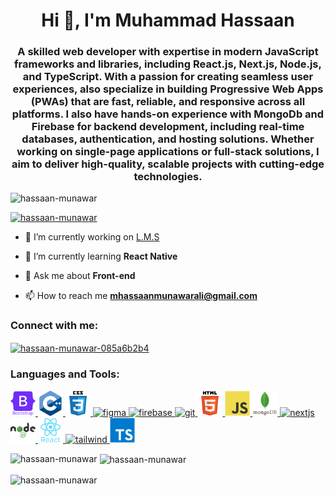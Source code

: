 <h1 align="center">Hi 👋, I'm Muhammad Hassaan</h1>
<h3 align="center">A skilled web developer with expertise in modern JavaScript frameworks and libraries, including React.js, Next.js, Node.js, and TypeScript. With a passion for creating seamless user experiences, also specialize in building Progressive Web Apps (PWAs) that are fast, reliable, and responsive across all platforms. I also have hands-on experience with MongoDb and Firebase for backend development, including real-time databases, authentication, and hosting solutions. Whether working on single-page applications or full-stack solutions, I aim to deliver high-quality, scalable projects with cutting-edge technologies.</h3>

<p align="left"> <img src="https://komarev.com/ghpvc/?username=hassaan-munawar&label=Profile%20views&color=0e75b6&style=flat" alt="hassaan-munawar" /> </p>

<p align="left"> <a href="https://github.com/ryo-ma/github-profile-trophy"><img src="https://github-profile-trophy.vercel.app/?username=hassaan-munawar" alt="hassaan-munawar" /></a> </p>

- 🔭 I’m currently working on [L.M.S](https://hlms.netlify.app)

- 🌱 I’m currently learning **React Native**

- 💬 Ask me about **Front-end**

- 📫 How to reach me **mhassaanmunawarali@gmail.com**

<h3 align="left">Connect with me:</h3>
<p align="left">
<a href="https://linkedin.com/in/hassaan-munawar-085a6b2b4" target="blank"><img align="center" src="https://raw.githubusercontent.com/rahuldkjain/github-profile-readme-generator/master/src/images/icons/Social/linked-in-alt.svg" alt="hassaan-munawar-085a6b2b4" height="30" width="40" /></a>
</p>

<h3 align="left">Languages and Tools:</h3>
<p align="left"> <a href="https://getbootstrap.com" target="_blank" rel="noreferrer"> <img src="https://raw.githubusercontent.com/devicons/devicon/master/icons/bootstrap/bootstrap-plain-wordmark.svg" alt="bootstrap" width="40" height="40"/> </a> <a href="https://www.w3schools.com/cpp/" target="_blank" rel="noreferrer"> <img src="https://raw.githubusercontent.com/devicons/devicon/master/icons/cplusplus/cplusplus-original.svg" alt="cplusplus" width="40" height="40"/> </a> <a href="https://www.w3schools.com/css/" target="_blank" rel="noreferrer"> <img src="https://raw.githubusercontent.com/devicons/devicon/master/icons/css3/css3-original-wordmark.svg" alt="css3" width="40" height="40"/> </a> <a href="https://www.figma.com/" target="_blank" rel="noreferrer"> <img src="https://www.vectorlogo.zone/logos/figma/figma-icon.svg" alt="figma" width="40" height="40"/> </a> <a href="https://firebase.google.com/" target="_blank" rel="noreferrer"> <img src="https://www.vectorlogo.zone/logos/firebase/firebase-icon.svg" alt="firebase" width="40" height="40"/> </a> <a href="https://git-scm.com/" target="_blank" rel="noreferrer"> <img src="https://www.vectorlogo.zone/logos/git-scm/git-scm-icon.svg" alt="git" width="40" height="40"/> </a> <a href="https://www.w3.org/html/" target="_blank" rel="noreferrer"> <img src="https://raw.githubusercontent.com/devicons/devicon/master/icons/html5/html5-original-wordmark.svg" alt="html5" width="40" height="40"/> </a> <a href="https://developer.mozilla.org/en-US/docs/Web/JavaScript" target="_blank" rel="noreferrer"> <img src="https://raw.githubusercontent.com/devicons/devicon/master/icons/javascript/javascript-original.svg" alt="javascript" width="40" height="40"/> </a> <a href="https://www.mongodb.com/" target="_blank" rel="noreferrer"> <img src="https://raw.githubusercontent.com/devicons/devicon/master/icons/mongodb/mongodb-original-wordmark.svg" alt="mongodb" width="40" height="40"/> </a> <a href="https://nextjs.org/" target="_blank" rel="noreferrer"> <img src="https://cdn.worldvectorlogo.com/logos/nextjs-2.svg" alt="nextjs" width="40" height="40"/> </a> <a href="https://nodejs.org" target="_blank" rel="noreferrer"> <img src="https://raw.githubusercontent.com/devicons/devicon/master/icons/nodejs/nodejs-original-wordmark.svg" alt="nodejs" width="40" height="40"/> </a> <a href="https://reactjs.org/" target="_blank" rel="noreferrer"> <img src="https://raw.githubusercontent.com/devicons/devicon/master/icons/react/react-original-wordmark.svg" alt="react" width="40" height="40"/> </a> <a href="https://tailwindcss.com/" target="_blank" rel="noreferrer"> <img src="https://www.vectorlogo.zone/logos/tailwindcss/tailwindcss-icon.svg" alt="tailwind" width="40" height="40"/> </a> <a href="https://www.typescriptlang.org/" target="_blank" rel="noreferrer"> <img src="https://raw.githubusercontent.com/devicons/devicon/master/icons/typescript/typescript-original.svg" alt="typescript" width="40" height="40"/> </a> </p>

<p><img align="left" src="https://github-readme-stats.vercel.app/api/top-langs?username=hassaan-munawar&show_icons=true&locale=en&layout=compact" alt="hassaan-munawar" /></p>

<p>&nbsp;<img align="center" src="https://github-readme-stats.vercel.app/api?username=hassaan-munawar&show_icons=true&locale=en" alt="hassaan-munawar" /></p>

<p><img align="center" src="https://github-readme-streak-stats.herokuapp.com/?user=hassaan-munawar&" alt="hassaan-munawar" /></p>
